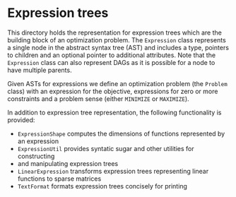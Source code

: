 
# Expression trees

This directory holds the representation for expression trees which are the
building block of an optimization problem. The `Expression` class represents a
single node in the abstract syntax tree (AST) and includes a type, pointers to
children and an optional pointer to additional attributes. Note that the
`Expression` class can also represent DAGs as it is possible for a  node to have
multiple parents.

Given ASTs for expressions we define an optimization problem (the `Problem`
class) with an expression for the objective, expressions for zero or more
constraints and a problem sense (either `MINIMIZE` or `MAXIMIZE`).

In addition to expression tree representation, the following functionality is
provided:

- `ExpressionShape` computes the dimensions of functions represented by an expression
- `ExpressionUtil` provides syntatic sugar and other utilities for constructing
- and manipulating expression trees
- `LinearExpression` transforms expression trees representing linear
functions to sparse matrices
- `TextFormat` formats expression trees concisely for printing
